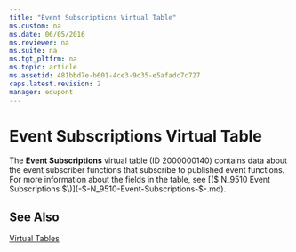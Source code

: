 ```yaml
---
title: "Event Subscriptions Virtual Table"
ms.custom: na
ms.date: 06/05/2016
ms.reviewer: na
ms.suite: na
ms.tgt_pltfrm: na
ms.topic: article
ms.assetid: 481bbd7e-b601-4ce3-9c35-e5afadc7c727
caps.latest.revision: 2
manager: edupont
---
```

# Event Subscriptions Virtual Table
The **Event Subscriptions** virtual table \(ID 2000000140\) contains data about the event subscriber functions that subscribe to published event functions. For more information about the fields in the table, see [\($ N\_9510 Event Subscriptions $\)](-$-N_9510-Event-Subscriptions-$-.md).  
  
## See Also  
 [Virtual Tables](Virtual-Tables.md)